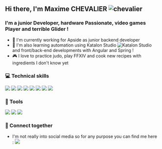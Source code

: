 ## Hi there, I'm Maxime CHEVALIER ![chevalier](https://user-images.githubusercontent.com/49071026/165537276-7fd03b3e-1bab-4196-bb93-56efc5e9a436.png)
<!-- "https://www.flaticon.com/fr/icones-gratuites/chevalier" title="chevalier icônes" Chevalier icon created by Freepik - Flaticon -->

### I'm a junior Developer, hardware Passionate, video games Player and terrible Glider !

* 💼 I'm currently working for Apside as junior backend developer
* 🌱 I'm also learning automation using Katalon Studio ![Katalon Studio](https://user-images.githubusercontent.com/49071026/165519366-b6767903-3a72-4edb-8fc5-9282840e55fc.png) and front/back-end developments with Angular and Spring !
* 🎮 I love to practice judo, play FFXIV and cook new recipes with ingredients I don't know yet

### 💻 Technical skills
![](https://img.shields.io/badge/Java-ED8B00?style=plastic&logo=java&logoColor=white&labelColor=383E42)
![](https://img.shields.io/badge/JavaScript-F7DF1E?style=plastic&logo=javascript&logoColor=white&labelColor=383E42)
![](https://img.shields.io/badge/TypeScript-007ACC?style=plastic&logo=typescript&logoColor=white&labelColor=383E42)
![](https://img.shields.io/badge/HTML5-E34F26?style=plastic&logo=html5&logoColor=white&labelColor=383E42)
![](https://img.shields.io/badge/CSS3-1572B6?style=plastic&logo=css3&logoColor=white&labelColor=383E42)
![](https://img.shields.io/badge/Spring-6DB33F?style=plastic&logo=spring&logoColor=white&labelColor=383E42)
![](https://img.shields.io/badge/Angular-DD0031?style=plastic&logo=angular&logoColor=white&labelColor=383E42)
![](https://img.shields.io/badge/Symfony-black?style=plastic&logo=symfony&logoColor=white&labelColor=383E42)

### 🧰 Tools
![](https://img.shields.io/badge/Git-F54D27?style=plastic&logo=git&logoColor=white&labelColor=383E42)
<a href="https://github.com/Urkair">![](https://img.shields.io/badge/GitHub-black?style=plastic&logo=github&logoColor=white&labelColor=383E42)</a>
<a href="https://gitlab.com/Urkair">![](https://img.shields.io/badge/GitLab-FC6D21?style=plastic&logo=gitlab&logoColor=white&labelColor=383E42)</a>

### 📱 Connect together
* I'm not really into social media so for any purpose you can find me here : <a href="https://www.linkedin.com/in/maxime.chevaliermc/">![](https://img.shields.io/badge/LinkedIn-0077B5?style=plastic&logo=linkedin&logoColor=white&labelColor=383E42)</a>
